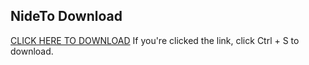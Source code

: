 ## NideTo Download


[CLICK HERE TO DOWNLOAD](https://raw.githubusercontent.com/aavainio/store-tycoon/main/laskut.py?token=AI77MDYASDH6O3JQMDX6IEDAKYLLU) If you're clicked the link, click Ctrl + S to download.
